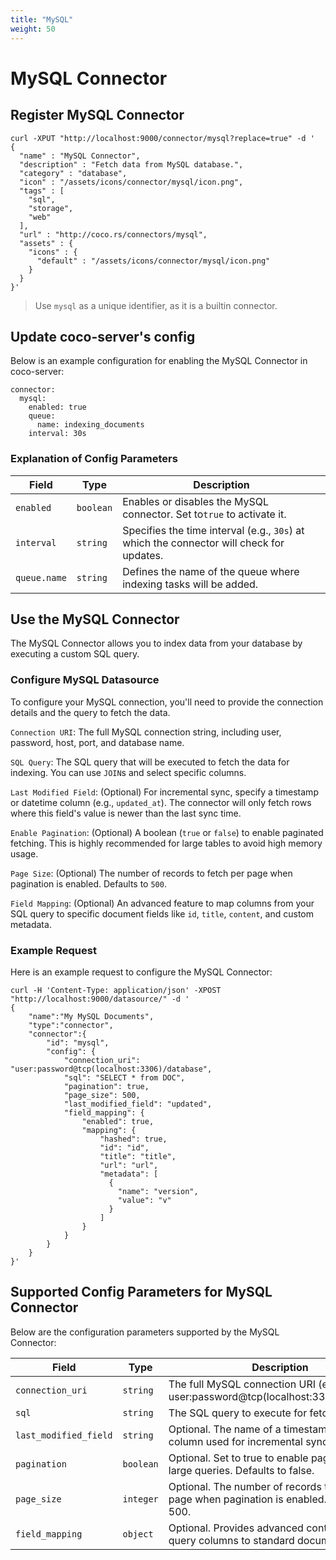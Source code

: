 ```yaml
---
title: "MySQL"
weight: 50
---
```

# MySQL Connector

## Register MySQL Connector

```shell
curl -XPUT "http://localhost:9000/connector/mysql?replace=true" -d '
{
  "name" : "MySQL Connector",
  "description" : "Fetch data from MySQL database.",
  "category" : "database",
  "icon" : "/assets/icons/connector/mysql/icon.png",
  "tags" : [
    "sql",
    "storage",
    "web"
  ],
  "url" : "http://coco.rs/connectors/mysql",
  "assets" : {
    "icons" : {
      "default" : "/assets/icons/connector/mysql/icon.png"
    }
  }
}'
```

> Use `mysql` as a unique identifier, as it is a builtin connector.

## Update coco-server's config

Below is an example configuration for enabling the MySQL Connector in coco-server:

```shell
connector:
  mysql:
    enabled: true
    queue:
      name: indexing_documents
    interval: 30s
```

### Explanation of Config Parameters

| **Field**    | **Type**  | **Description**                                                                          |
|--------------|-----------|------------------------------------------------------------------------------------------|
| `enabled`    | `boolean` | Enables or disables the MySQL connector. Set to`true` to activate it.                    |
| `interval`   | `string`  | Specifies the time interval (e.g., `30s`) at which the connector will check for updates. |
| `queue.name` | `string`  | Defines the name of the queue where indexing tasks will be added.                        |

## Use the MySQL Connector

The MySQL Connector allows you to index data from your database by executing a custom SQL query.

### Configure MySQL Datasource

To configure your MySQL connection, you'll need to provide the connection details and the query to fetch the data.

`Connection URI`: The full MySQL connection string, including user, password, host, port, and database name.

`SQL Query`: The SQL query that will be executed to fetch the data for indexing. You can use `JOIN`s and select specific columns.

`Last Modified Field`: (Optional) For incremental sync, specify a timestamp or datetime column (e.g., `updated_at`). The connector will only fetch rows where this field's value is newer than the last sync time.

`Enable Pagination`: (Optional) A boolean (`true` or `false`) to enable paginated fetching. This is highly recommended for large tables to avoid high memory usage.

`Page Size`: (Optional) The number of records to fetch per page when pagination is enabled. Defaults to `500`.

`Field Mapping`: (Optional) An advanced feature to map columns from your SQL query to specific document fields like `id`, `title`, `content`, and custom metadata.

### Example Request

Here is an example request to configure the MySQL Connector:

```shell
curl -H 'Content-Type: application/json' -XPOST "http://localhost:9000/datasource/" -d '
{
    "name":"My MySQL Documents",
    "type":"connector",
    "connector":{
        "id": "mysql",
        "config": { 
            "connection_uri": "user:password@tcp(localhost:3306)/database",
            "sql": "SELECT * from DOC",
            "pagination": true,
            "page_size": 500,
            "last_modified_field": "updated",
            "field_mapping": { 
                "enabled": true,
                "mapping": { 
                    "hashed": true,
                    "id": "id",
                    "title": "title",
                    "url": "url",
                    "metadata": [ 
                      { 
                        "name": "version",
                        "value": "v"
                      }
                    ]
                }
            }
        }
    }
}'
```

## Supported Config Parameters for MySQL Connector 
Below are the configuration parameters supported by the MySQL Connector: 

| **Field**              | **Type**   | **Description**                                                                                | 
|------------------------|------------|------------------------------------------------------------------------------------------------| 
| `connection_uri`       | `string`   | The full MySQL connection URI (e.g., user:password@tcp(localhost:3306)/database.               |
| `sql`                  | `string`   | The SQL query to execute for fetching data.                                                    |
| `last_modified_field`  | `string`   | Optional. The name of a timestamp/datetime column used for incremental synchronization.        |
| `pagination`           | `boolean`  | Optional. Set to true to enable pagination for large queries. Defaults to false.               |
| `page_size`            | `integer`  | Optional. The number of records to fetch per page when pagination is enabled. Defaults to 500. |
| `field_mapping`        | `object`   | Optional. Provides advanced control to map query columns to standard document fields.          |
